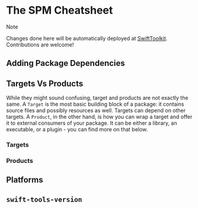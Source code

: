 # The SPM Cheatsheet

> [!NOTE]
> Changes done here will be automatically deployed at [SwiftToolkit](https://SwiftToolkit.dev/posts/spm-cheatsheet). Contributions are welcome!

<!-- Content start -->

## Adding Package Dependencies

## Targets Vs Products

While they might sound confusing, target and products are not exactly the same. A `Target` is the most basic building block of a package: it contains source files and possibly resources as well. Targets can depend on other targets. A `Product`, in the other hand, is how you can wrap a target and offer it to external consumers of your package. It can be either a library, an executable, or a plugin - you can find more on that below.

### Targets

### Products

## Platforms

## `swift-tools-version`

<!-- Content end -->